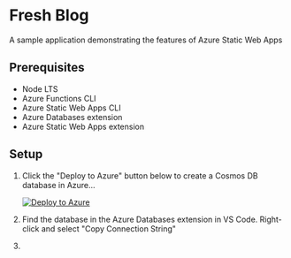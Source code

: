# Fresh Blog

A sample application demonstrating the features of Azure Static Web Apps

## Prerequisites

- Node LTS
- Azure Functions CLI
- Azure Static Web Apps CLI
- Azure Databases extension
- Azure Static Web Apps extension

## Setup

1. Click the "Deploy to Azure" button below to create a Cosmos DB database in Azure...

   [![Deploy to Azure](https://aka.ms/deploytoazurebutton)](https://portal.azure.com/#create/Microsoft.Template/uri/https%3A%2F%2Fraw.githubusercontent.com%2FAzure%2Fazure-quickstart-templates%2Fmaster%2Fquickstarts%2Fmicrosoft.storage%2Fstorage-account-create%2Fazuredeploy.json)

1. Find the database in the Azure Databases extension in VS Code. Right-click and select "Copy Connection String"

1.
